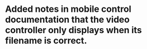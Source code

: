 # Added notes in mobile control documentation that the video controller only displays when its filename is correct.
